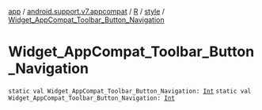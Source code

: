[app](../../../index.md) / [android.support.v7.appcompat](../../index.md) / [R](../index.md) / [style](index.md) / [Widget_AppCompat_Toolbar_Button_Navigation](.)

# Widget_AppCompat_Toolbar_Button_Navigation

`static val Widget_AppCompat_Toolbar_Button_Navigation: `[`Int`](https://kotlinlang.org/api/latest/jvm/stdlib/kotlin/-int/index.html)
`static val Widget_AppCompat_Toolbar_Button_Navigation: `[`Int`](https://kotlinlang.org/api/latest/jvm/stdlib/kotlin/-int/index.html)